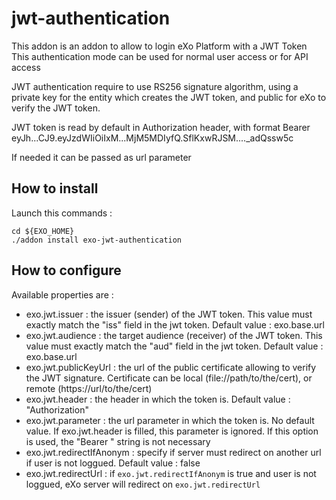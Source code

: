 # jwt-authentication

This addon is an addon to allow to login eXo Platform with a JWT Token
This authentication mode can be used for normal user access or for API access

JWT authentication require to use RS256 signature algorithm, using a private key for the entity which creates the JWT token, and public for eXo to verify the JWT token.

JWT token is read by default in Authorization header, with format 
Bearer eyJh...CJ9.eyJzdWIiOiIxM...MjM5MDIyfQ.SflKxwRJSM...._adQssw5c

If needed it can be passed as url parameter

## How to install
Launch this commands :
```
cd ${EXO_HOME}
./addon install exo-jwt-authentication
```


## How to configure

Available properties are :

- exo.jwt.issuer : the issuer (sender) of the JWT token. This value must exactly match the "iss" field in the jwt token. Default value : exo.base.url
- exo.jwt.audience : the target audience (receiver) of the JWT token. This value must exactly match the "aud" field in the jwt token. Default value : exo.base.url
- exo.jwt.publicKeyUrl : the url of the public certificate allowing to verify the JWT signature. Certificate can be local (file://path/to/the/cert), or remote (https://url/to/the/cert)
- exo.jwt.header : the header in which the token is. Default value : "Authorization"
- exo.jwt.parameter : the url parameter in which the token is. No default value. If exo.jwt.header is filled, this parameter is ignored. If this option is used, the "Bearer " string is not necessary
- exo.jwt.redirectIfAnonym : specify if server must redirect on another url if user is not loggued. Default value : false
- exo.jwt.redirectUrl : if `exo.jwt.redirectIfAnonym` is true and user is not loggued, eXo server will redirect on `exo.jwt.redirectUrl`

